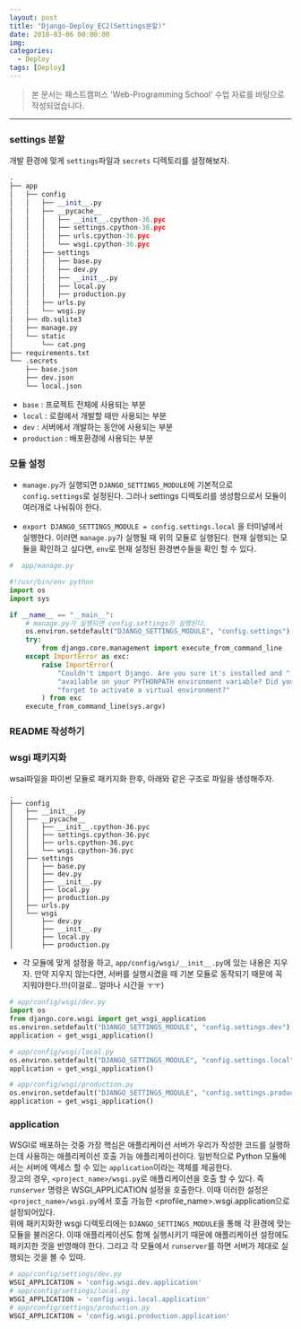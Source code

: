 ```yaml
---
layout: post
title: "Django-Deploy_EC2(Settings분할)"
date: 2018-03-06 00:00:00
img:
categories:
  - Deploy
tags: [Deploy]
---
```

>본 문서는 패스트캠퍼스 'Web-Programming School' 수업 자료를 바탕으로 작성되었습니다.

---

### settings 분할
개발 환경에 맞게 `settings`파일과 `secrets` 디렉토리를 설정해보자.

```py
.
├── app
│   ├── config
│   │   ├── __init__.py
│   │   ├── __pycache__
│   │   │   ├── __init__.cpython-36.pyc
│   │   │   ├── settings.cpython-36.pyc
│   │   │   ├── urls.cpython-36.pyc
│   │   │   └── wsgi.cpython-36.pyc
│   │   ├── settings
│   │   │   ├── base.py
│   │   │   ├── dev.py
│   │   │   ├── __init__.py
│   │   │   ├── local.py
│   │   │   ├── production.py
│   │   ├── urls.py
│   │   └── wsgi.py
│   ├── db.sqlite3
│   ├── manage.py
│   └── static
│       └── cat.png
├── requirements.txt
└── .secrets
    ├── base.json
    ├── dev.json
    └── local.json

```
- `base` : 프로젝트 전체에 사용되는 부분
- `local` : 로컬에서 개발할 때만 사용되는 부분
- `dev` : 서버에서 개발하는 동안에 사용되는 부분
- `production` : 배포환경에 사용되는 부분


### 모듈 설정
- `manage.py`가 실행되면 `DJANGO_SETTINGS_MODULE`에 기본적으로 `config.settings`로 설정된다. 그러나 settings 디렉토리를 생성함으로서 모듈이 여러개로 나눠줘야 한다.

- `export DJANGO_SETTINGS_MODULE = config.settings.local` 을 터미널에서 실행한다. 이러면 `manage.py`가 실행될 때 위의 모듈로 실행된다. 현재 실행되는 모듈을 확인하고 싶다면, `env`로 현재 설정된 환경변수들을 확인 할 수 있다.

```py
#  app/manage.py

#!/usr/bin/env python
import os
import sys

if __name__ == "__main__":
    # manage.py가 실행되면 config.settings가 실행된다.
    os.environ.setdefault("DJANGO_SETTINGS_MODULE", "config.settings")
    try:
        from django.core.management import execute_from_command_line
    except ImportError as exc:
        raise ImportError(
            "Couldn't import Django. Are you sure it's installed and "
            "available on your PYTHONPATH environment variable? Did you "
            "forget to activate a virtual environment?"
        ) from exc
    execute_from_command_line(sys.argv)

```

### README 작성하기


### wsgi 패키지화
 wsai파일을 파이썬 모듈로 패키지화 한후, 아래와 같은 구조로 파일을 생성해주자.

```console
.
├── config
│   ├── __init__.py
│   ├── __pycache__
│   │   ├── __init__.cpython-36.pyc
│   │   ├── settings.cpython-36.pyc
│   │   ├── urls.cpython-36.pyc
│   │   └── wsgi.cpython-36.pyc
│   ├── settings
│   │   ├── base.py
│   │   ├── dev.py
│   │   ├── __init__.py
│   │   ├── local.py
│   │   ├── production.py
│   ├── urls.py
│   └── wsgi
│       ├── dev.py
│       ├── __init__.py
│       ├── local.py
│       ├── production.py

```

- 각 모듈에 맞게 설정을 하고, `app/config/wsgi/__init__.py`에 있는 내용은 지우자. 만약 지우지 않는다면, 서버를 실행시켰을 때 기본 모듈로 동작되기 때문에 꼭 지워야한다.!!!(이걸로.. 얼마나 시간을 ㅜㅜ)

```py
# app/config/wsgi/dev.py
import os
from django.core.wsgi import get_wsgi_application
os.environ.setdefault("DJANGO_SETTINGS_MODULE", "config.settings.dev")
application = get_wsgi_application()

# app/config/wsgi/local.py
os.environ.setdefault("DJANGO_SETTINGS_MODULE", "config.settings.local")
application = get_wsgi_application()

# app/config/wsgi/production.py
os.environ.setdefault("DJANGO_SETTINGS_MODULE", "config.settings.production")
application = get_wsgi_application()
```

### application
WSGI로 배포하는 것중 가장 핵심은 애플리케이션 서버가 우리가 작성한 코드를 실행하는데 사용하는 애플리케이션 호출 가능 애플리케이션이다. 일반적으로 Python 모듈에서는 서버에 엑세스 할 수 있는 `application`이라는 객체를 제공한다. <br>
장고의 경우, `<project_name>/wsgi.py`로 애플리케이션을 호출 할 수 있다. 즉 `runserver` 명령은 WSGI_APPLICATION 설정을 호출한다. 이때 이러한 설정은 `<project_name>/wsgi.py`에서 호출 가능한 <profile_name>.wsgi.application으로 설정되어있다.<br>
위에 패키지화한 wsgi 디렉토리에는 `DJANGO_SETTINGS_MODULE`을 통해 각 환경에 맞는 모듈을 불러온다. 이때 애플리케이션도 함께 실행시키기 때문에 애플리케이션 설정에도 패키지한 것을 반영해야 한다. 그리고 각 모듈에서 `runserver`를 하면 서버가 제대로 실행되는 것을 볼 수 있따.

```py
# app/config/settings/dev.py
WSGI_APPLICATION = 'config.wsgi.dev.application'
# app/config/settings/local.py
WSGI_APPLICATION = 'config.wsgi.local.application'
# app/config/settings/production.py
WSGI_APPLICATION = 'config.wsgi.production.application'
```
